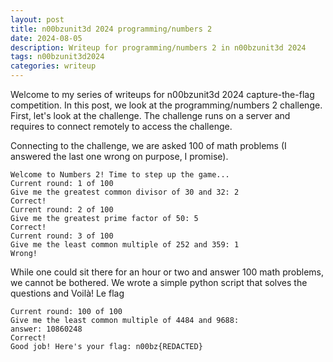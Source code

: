 ```yaml
---
layout: post
title: n00bzunit3d 2024 programming/numbers 2
date: 2024-08-05 
description: Writeup for programming/numbers 2 in n00bzunit3d 2024
tags: n00bzunit3d2024
categories: writeup
---
```

Welcome to my series of writeups for n00bzunit3d 2024 capture-the-flag competition. In this post, we look at the programming/numbers 2 challenge. First, let's look at the challenge. The challenge runs on a server and requires to connect remotely to access the challenge. 

Connecting to the challenge, we are asked 100 of math problems (I answered the last one wrong on purpose, I promise).

```
Welcome to Numbers 2! Time to step up the game...
Current round: 1 of 100
Give me the greatest common divisor of 30 and 32: 2
Correct!
Current round: 2 of 100
Give me the greatest prime factor of 50: 5
Correct!
Current round: 3 of 100
Give me the least common multiple of 252 and 359: 1
Wrong!
```
While one could sit there for an hour or two and answer 100 math problems, we cannot be bothered. We wrote a simple python script that solves the questions and Voilà! Le flag
```
Current round: 100 of 100
Give me the least common multiple of 4484 and 9688:
answer: 10860248
Correct!
Good job! Here's your flag: n00bz{REDACTED}
```
